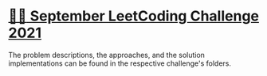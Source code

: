 # [:man_technologist: September LeetCoding Challenge 2021](https://leetcode.com/explore/challenge/card/september-leetcoding-challenge-2021/)
The problem descriptions, the approaches, and the solution implementations can be found in the respective challenge's folders.
